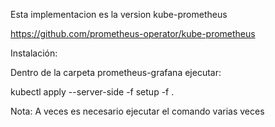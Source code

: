 Esta implementacion es la version kube-prometheus

https://github.com/prometheus-operator/kube-prometheus

Instalación:

Dentro de la carpeta prometheus-grafana ejecutar:

  kubectl apply --server-side -f setup -f .

Nota: A veces es necesario ejecutar el comando varias veces